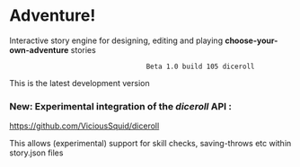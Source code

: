 # Adventure!

Interactive story engine for designing, editing and playing **choose-your-own-adventure** stories

                                      Beta 1.0 build 105 diceroll

This is the latest development version

### New: Experimental integration of the *diceroll* API : 
https://github.com/ViciousSquid/diceroll

This allows (experimental) support for skill checks, saving-throws etc within story.json files

